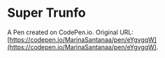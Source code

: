 # Super Trunfo 

A Pen created on CodePen.io. Original URL: [https://codepen.io/MarinaSantanaa/pen/eYgvgqW](https://codepen.io/MarinaSantanaa/pen/eYgvgqW).


